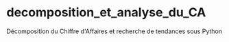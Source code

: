 # decomposition_et_analyse_du_CA
Décomposition du Chiffre d'Affaires et recherche de tendances sous Python
